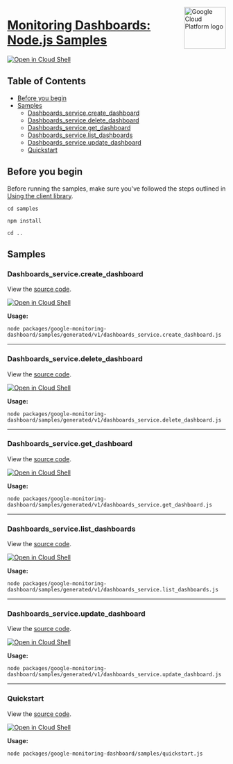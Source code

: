 [//]: # "This README.md file is auto-generated, all changes to this file will be lost."
[//]: # "To regenerate it, use `python -m synthtool`."
<img src="https://avatars2.githubusercontent.com/u/2810941?v=3&s=96" alt="Google Cloud Platform logo" title="Google Cloud Platform" align="right" height="96" width="96"/>

# [Monitoring Dashboards: Node.js Samples](https://github.com/googleapis/google-cloud-node)

[![Open in Cloud Shell][shell_img]][shell_link]



## Table of Contents

* [Before you begin](#before-you-begin)
* [Samples](#samples)
  * [Dashboards_service.create_dashboard](#dashboards_service.create_dashboard)
  * [Dashboards_service.delete_dashboard](#dashboards_service.delete_dashboard)
  * [Dashboards_service.get_dashboard](#dashboards_service.get_dashboard)
  * [Dashboards_service.list_dashboards](#dashboards_service.list_dashboards)
  * [Dashboards_service.update_dashboard](#dashboards_service.update_dashboard)
  * [Quickstart](#quickstart)

## Before you begin

Before running the samples, make sure you've followed the steps outlined in
[Using the client library](https://github.com/googleapis/google-cloud-node#using-the-client-library).

`cd samples`

`npm install`

`cd ..`

## Samples



### Dashboards_service.create_dashboard

View the [source code](https://github.com/googleapis/google-cloud-node/blob/master/packages/google-monitoring-dashboard/samples/generated/v1/dashboards_service.create_dashboard.js).

[![Open in Cloud Shell][shell_img]](https://console.cloud.google.com/cloudshell/open?git_repo=https://github.com/googleapis/google-cloud-node&page=editor&open_in_editor=packages/google-monitoring-dashboard/samples/generated/v1/dashboards_service.create_dashboard.js,samples/README.md)

__Usage:__


`node packages/google-monitoring-dashboard/samples/generated/v1/dashboards_service.create_dashboard.js`


-----




### Dashboards_service.delete_dashboard

View the [source code](https://github.com/googleapis/google-cloud-node/blob/master/packages/google-monitoring-dashboard/samples/generated/v1/dashboards_service.delete_dashboard.js).

[![Open in Cloud Shell][shell_img]](https://console.cloud.google.com/cloudshell/open?git_repo=https://github.com/googleapis/google-cloud-node&page=editor&open_in_editor=packages/google-monitoring-dashboard/samples/generated/v1/dashboards_service.delete_dashboard.js,samples/README.md)

__Usage:__


`node packages/google-monitoring-dashboard/samples/generated/v1/dashboards_service.delete_dashboard.js`


-----




### Dashboards_service.get_dashboard

View the [source code](https://github.com/googleapis/google-cloud-node/blob/master/packages/google-monitoring-dashboard/samples/generated/v1/dashboards_service.get_dashboard.js).

[![Open in Cloud Shell][shell_img]](https://console.cloud.google.com/cloudshell/open?git_repo=https://github.com/googleapis/google-cloud-node&page=editor&open_in_editor=packages/google-monitoring-dashboard/samples/generated/v1/dashboards_service.get_dashboard.js,samples/README.md)

__Usage:__


`node packages/google-monitoring-dashboard/samples/generated/v1/dashboards_service.get_dashboard.js`


-----




### Dashboards_service.list_dashboards

View the [source code](https://github.com/googleapis/google-cloud-node/blob/master/packages/google-monitoring-dashboard/samples/generated/v1/dashboards_service.list_dashboards.js).

[![Open in Cloud Shell][shell_img]](https://console.cloud.google.com/cloudshell/open?git_repo=https://github.com/googleapis/google-cloud-node&page=editor&open_in_editor=packages/google-monitoring-dashboard/samples/generated/v1/dashboards_service.list_dashboards.js,samples/README.md)

__Usage:__


`node packages/google-monitoring-dashboard/samples/generated/v1/dashboards_service.list_dashboards.js`


-----




### Dashboards_service.update_dashboard

View the [source code](https://github.com/googleapis/google-cloud-node/blob/master/packages/google-monitoring-dashboard/samples/generated/v1/dashboards_service.update_dashboard.js).

[![Open in Cloud Shell][shell_img]](https://console.cloud.google.com/cloudshell/open?git_repo=https://github.com/googleapis/google-cloud-node&page=editor&open_in_editor=packages/google-monitoring-dashboard/samples/generated/v1/dashboards_service.update_dashboard.js,samples/README.md)

__Usage:__


`node packages/google-monitoring-dashboard/samples/generated/v1/dashboards_service.update_dashboard.js`


-----




### Quickstart

View the [source code](https://github.com/googleapis/google-cloud-node/blob/master/packages/google-monitoring-dashboard/samples/quickstart.js).

[![Open in Cloud Shell][shell_img]](https://console.cloud.google.com/cloudshell/open?git_repo=https://github.com/googleapis/google-cloud-node&page=editor&open_in_editor=packages/google-monitoring-dashboard/samples/quickstart.js,samples/README.md)

__Usage:__


`node packages/google-monitoring-dashboard/samples/quickstart.js`






[shell_img]: https://gstatic.com/cloudssh/images/open-btn.png
[shell_link]: https://console.cloud.google.com/cloudshell/open?git_repo=https://github.com/googleapis/google-cloud-node&page=editor&open_in_editor=samples/README.md
[product-docs]: https://cloud.google.com/monitoring/docs
